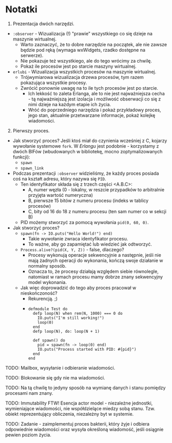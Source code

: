 # Notatki

1. Prezentacja dwóch narzędzi.
  - `:observer` - Wizualizacja (!) "prawie" wszystkiego co się dzieje na maszynie wirtualnej.
    - Warto zaznaczyć, że to dobre narzędzie na początek, ale nie zawsze będzie
      pod ręką (wymaga wxWidgets, rzadko dostępne na serwerze).
    - Nie pokazuje też wszystkiego, ale do tego wrócimy za chwilę.
    - Pokaż ile procesów jest po starcie maszyny wirtualnej.
  - `erlubi` - Wizualizacja wszystkich procesów na maszynie wirtualnej.
    - Trójwymiarowa wizualizacja drzewa procesów, tym razem pokazująca wszystkie procesy.
    - Zwrócić ponownie uwagę na to ile tych procesów jest po starcie.
      - Ich lekkość to zaleta Erlanga, ale to nie jest najważniejsza cecha - tą
        najważniejszą jest izolacja i możliwość obserwacji co się z nimi dzieje
        na każdym etapie ich życia.
      - Wróć do poprzedniego narzędzia i pokaż przykładowy proces, jego stan,
        aktualnie przetwarzane informacje, pokaż kolejkę wiadomości.
2. Pierwszy proces.
  - Jak stworzyć proces? Jeśli ktoś miał do czynienia wcześniej z C, kojarzy
    wywołanie systemowe `fork`. W *Erlangu* jest podobnie - korzystamy z dwóch
    BIFów (wbudowanych w bibliotekę, mocno zoptymalizowanych funkcji):
    - `spawn`
    - `spawn_link`
  - Podczas prezentacji `:observer` widzieliśmy, że każdy proces posiada coś na
    kształt adresu, który nazywa się `PID`.
    - Ten identyfikator składa się z trzech części <A.B.C>:
      - A, numer węzła (0 - lokalny, w reszcie przypadków to arbitralnie
        przyjęta wartość numeryczna)
      - B, pierwsze 15 bitów z numeru procesu (indeks w tablicy procesów)
      - C, bity od 16 do 18 z numeru procesu (ten sam numer co w sekcji B)
    - PID możemy stworzyć za pomocą wywołania `pid(0, 60, 0)`.
  - Jak stworzyć proces?
    - `spawn(fn -> IO.puts("Hello World!") end)`
      - Takie wywołanie zwraca identyfikator procesu.
      - To ważne, aby go zapamiętać lub wiedzieć jak odtworzyć.
    - `Process.alive?(pid(X, Y, Z))` - false, dlaczego?
      - Procesy wykonują operacje sekwencyjnie a następnie, jeśli nie mają
        żadnych operacji do wykonania, kończą swoje działanie w normalny sposób.
      - Oznacza to, że procesy działają względem siebie równolegle, natomiast w
        ramach procesu mamy dobrze znany sekwencyjny model wykonania.
    - Jak więc doprowadzić do tego aby proces pracował w nieskończoność?
      - Rekurencją. ;)
      - ```
        defmodule Test do
          defp loop(N) when rem(N, 1000) === 0 do
            IO.puts("I'm still working!")
            loop(0)
          end
          defp loop(N), do: loop(N + 1)

          def spawn() do
            pid = spawn(fn -> loop(0) end)
            IO.puts("Process started with PID: #{pid}")
          end
        end
        ```

TODO: Mailbox, wysyłanie i odbieranie wiadomości.

TODO: Blokowanie się gdy nie ma wiadomości.

TODO: Na tą chwilę to jedyny sposób na wymianę danych i stanu pomiędzy procesami nam znany.

TODO: Immutability FTW! Esencja actor model - niezależne jednostki, wymieniające
wiadomości, nie współdzielące miedzy sobą stanu. Tzw. obiekt reprezentujący
obliczenia, niezależny byt w systemie.

TODO: Zadanie - zaimplementuj proces bakterii, który żyje i odbiera odpowiednie
wiadomości oraz wysyła określoną wiadomość, jeśli osiągnie pewien poziom życia.
